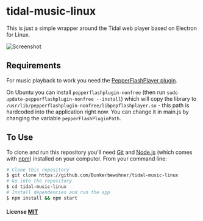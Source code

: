 # tidal-music-linux

This is just a simple wrapper around the Tidal web player based on Electron
for Linux.

![Screenshot](https://raw.githubusercontent.com/Bunkerbewohner/tidal-music-linux/master/screenshot.png)

## Requirements 

For music playback to work you need the [PepperFlashPlayer plugin](https://wiki.debian.org/PepperFlashPlayer).

On Ubuntu you can install `pepperflashplugin-nonfree` (then run `sudo update-pepperflashplugin-nonfree --install`) which will copy the library to `/usr/lib/pepperflashplugin-nonfree/libpepflashplayer.so` - this path is hardcoded into the application right now. You can change it in main.js by changing the variable `pepperFlashPluginPath`.


## To Use

To clone and run this repository you'll need [Git](https://git-scm.com) and
[Node.js](https://nodejs.org/en/download/) (which comes with [npm](http://npmjs.com))
installed on your computer. From your command line:

```bash
# Clone this repository
$ git clone https://github.com/Bunkerbewohner/tidal-music-linux
# Go into the repository
$ cd tidal-music-linux
# Install dependencies and run the app
$ npm install && npm start
```



#### License [MIT](LICENSE)

